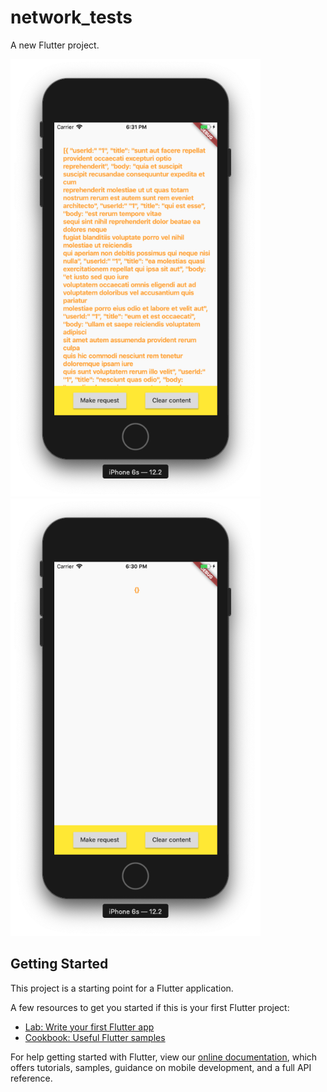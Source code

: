 # network_tests

A new Flutter project.

<img src="https://github.com/SergisMund0/assets/blob/master/call.png" width="400" height="700"><img src="https://github.com/SergisMund0/assets/blob/master/empty_call.png" width="400" height="700">

## Getting Started

This project is a starting point for a Flutter application.

A few resources to get you started if this is your first Flutter project:

- [Lab: Write your first Flutter app](https://flutter.dev/docs/get-started/codelab)
- [Cookbook: Useful Flutter samples](https://flutter.dev/docs/cookbook)

For help getting started with Flutter, view our 
[online documentation](https://flutter.dev/docs), which offers tutorials, 
samples, guidance on mobile development, and a full API reference.
